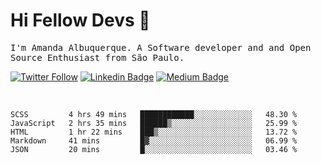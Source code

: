 # Hi Fellow Devs :wave:
   
<p>
  <samp>
    I'm Amanda Albuquerque. A Software developer and and Open Source Enthusiast from São Paulo.
  </samp>

  
  [![Twitter Follow](https://img.shields.io/twitter/follow/alalbux?style=social)](https://www.twitter.com/alalbux)
  [![Linkedin Badge](https://img.shields.io/badge/-alalbux-blue?style=flat-square&logo=Linkedin&logoColor=white&link=https://www.linkedin.com/in/alalbux/)](https://www.linkedin.com/in/alalbux/)
  [![Medium Badge](https://img.shields.io/badge/-alalbux-black?style=flat-square&logo=Medium&logoColor=white&link=https://medium.com/@alalbux)](https://medium.com/@alalbux)
</p>

  <br/>
  

<!--START_SECTION:waka-->
```text
SCSS         4 hrs 49 mins   ████████████░░░░░░░░░░░░░   48.30 % 
JavaScript   2 hrs 35 mins   ██████▒░░░░░░░░░░░░░░░░░░   25.99 % 
HTML         1 hr 22 mins    ███▒░░░░░░░░░░░░░░░░░░░░░   13.72 % 
Markdown     41 mins         █▓░░░░░░░░░░░░░░░░░░░░░░░   06.99 % 
JSON         20 mins         █░░░░░░░░░░░░░░░░░░░░░░░░   03.46 % 
```
<!--END_SECTION:waka-->

